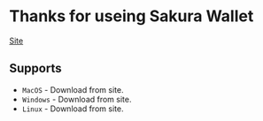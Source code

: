 # Thanks for useing Sakura Wallet

[Site](http://www.dotpay.tech)

## Supports

* `MacOS` - Download from site.
* `Windows` - Download from site.
* `Linux` - Download from site.
